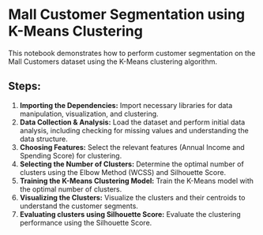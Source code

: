 # Mall Customer Segmentation using K-Means Clustering

This notebook demonstrates how to perform customer segmentation on the Mall Customers dataset using the K-Means clustering algorithm.

## Steps:

1.  **Importing the Dependencies:** Import necessary libraries for data manipulation, visualization, and clustering.
2.  **Data Collection & Analysis:** Load the dataset and perform initial data analysis, including checking for missing values and understanding the data structure.
3.  **Choosing Features:** Select the relevant features (Annual Income and Spending Score) for clustering.
4.  **Selecting the Number of Clusters:** Determine the optimal number of clusters using the Elbow Method (WCSS) and Silhouette Score.
5.  **Training the K-Means Clustering Model:** Train the K-Means model with the optimal number of clusters.
6.  **Visualizing the Clusters:** Visualize the clusters and their centroids to understand the customer segments.
7.  **Evaluating clusters using Silhouette Score:** Evaluate the clustering performance using the Silhouette Score.
